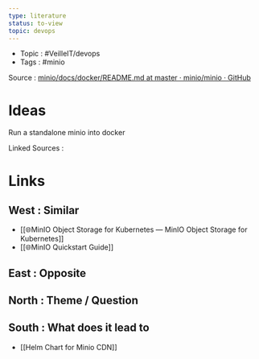 ```yaml
---
type: literature
status: to-view
topic: devops 
---
```


- Topic : #VeilleIT/devops 
- Tags : #minio


Source : [minio/docs/docker/README.md at master · minio/minio · GitHub](https://github.com/minio/minio/blob/master/docs/docker/README.md)

# Ideas


Run a standalone minio into docker


Linked Sources :

# Links

## West : Similar

- [[🌐MinIO Object Storage for Kubernetes — MinIO Object Storage for Kubernetes]]
- [[🌐MinIO Quickstart Guide]]


## East : Opposite

## North : Theme / Question

## South : What does it lead to

- [[Helm Chart for Minio CDN]]




